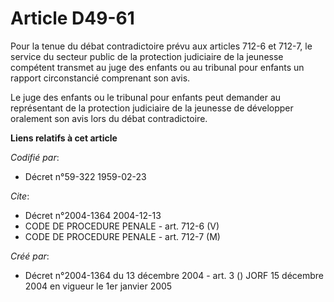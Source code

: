# Article D49-61

Pour la tenue du débat contradictoire prévu aux articles 712-6 et 712-7, le service du secteur public de la protection
judiciaire de la jeunesse compétent transmet au juge des enfants ou au tribunal pour enfants un rapport circonstancié
comprenant son avis.

Le juge des enfants ou le tribunal pour enfants peut demander au représentant de la protection judiciaire de la jeunesse de
développer oralement son avis lors du débat contradictoire.

**Liens relatifs à cet article**

_Codifié par_:

  - Décret n°59-322 1959-02-23

_Cite_:

  - Décret n°2004-1364 2004-12-13
  - CODE DE PROCEDURE PENALE - art. 712-6 (V)
  - CODE DE PROCEDURE PENALE - art. 712-7 (M)

_Créé par_:

  - Décret n°2004-1364 du 13 décembre 2004 - art. 3 () JORF 15 décembre 2004 en vigueur le 1er janvier 2005
